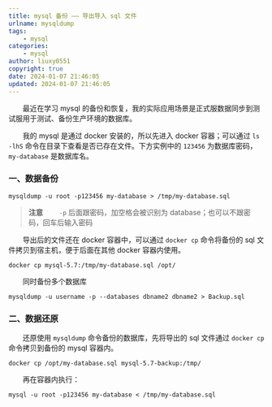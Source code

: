 ```yaml
---
title: mysql 备份 —— 导出导入 sql 文件
urlname: mysqldump
tags:
    - mysql
categories:
    - mysql
author: liuxy0551
copyright: true
date: 2024-01-07 21:46:05
updated: 2024-01-07 21:46:05
---
```


&emsp;&emsp;最近在学习 mysql 的备份和恢复，我的实际应用场景是正式服数据同步到测试服用于测试、备份生产环境的数据库。

<!--more-->

&emsp;&emsp;我的 mysql 是通过 docker 安装的，所以先进入 docker 容器；可以通过 `ls -lhS` 命令在目录下查看是否已存在文件。下方实例中的 `123456` 为数据库密码，`my-database` 是数据库名。

### 一、数据备份

```shell
mysqldump -u root -p123456 my-database > /tmp/my-database.sql
```

> **注意**
> 　　`-p` 后面跟密码，加空格会被识别为 database；也可以不跟密码，回车后输入密码

&emsp;&emsp;导出后的文件还在 docker 容器中，可以通过 `docker cp` 命令将备份的 sql 文件拷贝到宿主机，便于后面在其他 docker 容器内使用。

```shell
docker cp mysql-5.7:/tmp/my-database.sql /opt/
```

&emsp;&emsp;同时备份多个数据库

```shell
mysqldump -u username -p --databases dbname2 dbname2 > Backup.sql
```


### 二、数据还原

&emsp;&emsp;还原使用 `mysqldump` 命令备份的数据库，先将导出的 sql 文件通过 `docker cp` 命令拷贝到备份的 mysql 容器内。

```shell
docker cp /opt/my-database.sql mysql-5.7-backup:/tmp/
```

&emsp;&emsp;再在容器内执行：

```shell
mysql -u root -p123456 my-database < /tmp/my-database.sql
```
